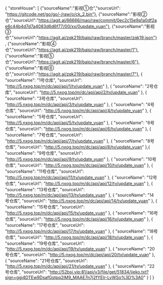
{ "storeHouse": [ {"sourceName":"影视①仓","sourceUrl": "https://gitcode.net/go/go/-/raw/o/ck_2.bin"}, {"sourceName":"影视②仓","sourceUrl":"https://agit.ai/66666/mao/raw/commit/0ec2c15e9a1a0df2ae6c44b4d7d7a4083d6d6f77/00/xx/0update_yuan"}, {"sourceName":"影视③仓","sourceUrl":"https://agit.ai/zqk219/baip/raw/branch/master/zqk19.json"}, {"sourceName":"影视④仓","sourceUrl":"https://agit.ai/zqk219/baip/raw/branch/master/1"}, {"sourceName":"影视⑤仓","sourceUrl":"https://agit.ai/zqk219/baip/raw/branch/master/6"}, {"sourceName":"影视⑥仓","sourceUrl":"https://agit.ai/zqk219/baip/raw/branch/master/7"}, { "sourceName": "1号仓库", "sourceUrl": "http://5.nxog.top/m/dc/api/api/1/tv/update_yuan" }, { "sourceName": "2号仓库", "sourceUrl": "http://5.nxog.top/m/dc/api/api/2/tv/update_yuan" }, { "sourceName": "3号仓库", "sourceUrl": "http://5.nxog.top/m/dc/api/api/3/tv/update_yuan" }, { "sourceName": "4号仓库", "sourceUrl": "http://5.nxog.top/m/dc/api/api/4/tv/update_yuan" }, { "sourceName": "5号仓库", "sourceUrl": "http://5.nxog.top/m/dc/api/api/5/tv/update_yuan" }, { "sourceName": "6号仓库", "sourceUrl": "http://5.nxog.top/m/dc/api/api/6/tv/update_yuan" }, { "sourceName": "7号仓库", "sourceUrl": "http://5.nxog.top/m/dc/api/api/7/tv/update_yuan" }, { "sourceName": "8号仓库", "sourceUrl": "http://5.nxog.top/m/dc/api/api/8/tv/update_yuan" },{ "sourceName": "9号仓库", "sourceUrl": "http://5.nxog.top/m/dc/api/api/9/tv/update_yuan" }, { "sourceName": "10号仓库", "sourceUrl": "http://5.nxog.top/m/dc/api/api/10/tv/update_yuan" }, { "sourceName": "11号仓库", "sourceUrl": "http://5.nxog.top/m/dc/api/api/11/tv/update_yuan" }, { "sourceName": "12号仓库", "sourceUrl": "http://5.nxog.top/m/dc/api/api/12/tv/update_yuan" }, { "sourceName": "13号仓库", "sourceUrl": "http://5.nxog.top/m/dc/api/api/13/tv/update_yuan" }, { "sourceName": "14号仓库", "sourceUrl": "http://5.nxog.top/m/dc/api/api/14/tv/update_yuan" }, { "sourceName": "15号仓库", "sourceUrl": "http://5.nxog.top/m/dc/api/api/15/tv/update_yuan" }, { "sourceName": "16号仓库", "sourceUrl": "http://5.nxog.top/m/dc/api/api/16/tv/update_yuan" }, { "sourceName": "17号仓库", "sourceUrl": "http://5.nxog.top/m/dc/api/api/17/tv/update_yuan" }, { "sourceName": "18号仓库", "sourceUrl": "http://5.nxog.top/m/dc/api/api/18/tv/update_yuan" }, { "sourceName": "19号仓库", "sourceUrl": "http://5.nxog.top/m/dc/api/api/19/tv/update_yuan" }, { "sourceName": "20号仓库", "sourceUrl": "http://5.nxog.top/m/dc/api/api/20/tv/update_yuan" }, { "sourceName": "21号仓库", "sourceUrl": "http://5.nxog.top/m/dc/api/api/21/tv/update_yuan" }, { "sourceName": "22号仓库", "sourceUrl": "http://52bsj.vip:81/api/v3/file/get/51834/jieko.txt?sign=ggi4DTEw9DsafGstpq2iM9_MAAE7n7j2fYElr-LvWSo%3D%3A0" } ] }
